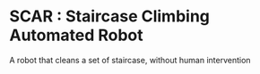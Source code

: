 # SCAR : Staircase Climbing Automated Robot

A robot that cleans a set of staircase, without human intervention
